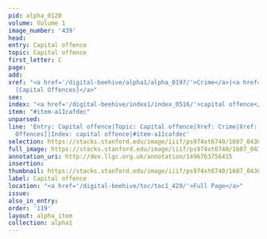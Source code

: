 ```yaml
---
pid: alpha_0120
volume: Volume 1
image_number: '439'
head:
entry: Capital offence
topic: Capital offence
first_letter: C
page:
add:
xref: "<a href='/digital-beehive/alpha1/alpha_0197/'>Crime</a>|<a href='/digital-beehive/num3/num_0865/'>638
  [Capital Offences]</a>"
see:
index: "<a href='/digital-beehive/index1/index_0516/'>capital offence</a>"
item: "#item-a11cafdec"
unparsed:
line: 'Entry: Capital offence|Topic: Capital offence|Xref: Crime|Xref: 638 [Capital
  Offences]|Index: capital offence|#item-a11cafdec'
selection: https://stacks.stanford.edu/image/iiif/ps974xt6740/1607_0438/378,2569,3024,601/full/0/default.jpg
full_image: https://stacks.stanford.edu/image/iiif/ps974xt6740/1607_0438/full/full/0/default.jpg
annotation_uri: http://dev.llgc.org.uk/annotation/1496763756415
insertion:
thumbnail: https://stacks.stanford.edu/image/iiif/ps974xt6740/1607_0438/378,2569,600,180/250,/0/default.jpg
label: Capital offence
location: "<a href='/digital-beehive/toc/toc1_429/'>Full Page</a>"
issue:
also_in_entry:
order: '119'
layout: alpha_item
collection: alpha1
---
```

